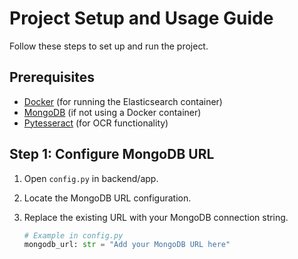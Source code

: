 # Project Setup and Usage Guide

Follow these steps to set up and run the project.

## Prerequisites

- [Docker]((https://hub.docker.com/_/elasticsearch)) (for running the Elasticsearch container)
- [MongoDB]((https://www.mongodb.com/cloud/atlas/register)) (if not using a Docker container)
- [Pytesseract](https://github.com/tesseract-ocr/tesseract) (for OCR functionality)

## Step 1: Configure MongoDB URL
1. Open `config.py` in backend/app.
2. Locate the MongoDB URL configuration.
3. Replace the existing URL with your MongoDB connection string.

   ```python
   # Example in config.py
   mongodb_url: str = "Add your MongoDB URL here"
